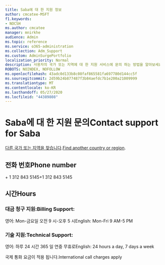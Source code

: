 ```yaml
---
title: Saba에 대 한 지원 정보
author: cmcatee-MSFT
f1.keywords:
- NOCSH
ms.author: cmcatee
manager: mnirkhe
audience: Admin
ms.topic: reference
ms.service: o365-administration
ms.collection: Adm_Support
ms.custom: AdminSurgePortfolio
localization_priority: Normal
description: 사용자의 국가 또는 지역에 대 한 지원 서비스에 문의 하는 방법을 알아보세요.
ROBOTS: NOINDEX, NOFOLLOW
ms.openlocfilehash: 43adc0d133b8c08faf865581fa697780d144cc5f
ms.sourcegitcommit: 2d59b24b877487f3b84aefdc7b1e200a21009999
ms.translationtype: MT
ms.contentlocale: ko-KR
ms.lasthandoff: 05/27/2020
ms.locfileid: "44389808"
---
```

# <a name="contact-support-for-saba"></a><span data-ttu-id="b52d5-103">Saba에 대 한 지원 문의</span><span class="sxs-lookup"><span data-stu-id="b52d5-103">Contact support for Saba</span></span>

<span data-ttu-id="b52d5-104">[다른 국가 또는 지역을 찾습니다](../contact-support-for-business-products.md).</span><span class="sxs-lookup"><span data-stu-id="b52d5-104">[Find another country or region](../contact-support-for-business-products.md).</span></span>

## <a name="phone-number"></a><span data-ttu-id="b52d5-105">전화 번호</span><span class="sxs-lookup"><span data-stu-id="b52d5-105">Phone number</span></span>
<span data-ttu-id="b52d5-106">+ 1 312 843 5145</span><span class="sxs-lookup"><span data-stu-id="b52d5-106">+1 312 843 5145</span></span>

## <a name="hours"></a><span data-ttu-id="b52d5-107">시간</span><span class="sxs-lookup"><span data-stu-id="b52d5-107">Hours</span></span>
### <a name="billing-support"></a><span data-ttu-id="b52d5-108">대금 청구 지원:</span><span class="sxs-lookup"><span data-stu-id="b52d5-108">Billing Support:</span></span>

<span data-ttu-id="b52d5-109">영어: Mon-금요일 오전 9 시-오후 5 시</span><span class="sxs-lookup"><span data-stu-id="b52d5-109">English: Mon-Fri 9 AM-5 PM</span></span>

### <a name="technical-support"></a><span data-ttu-id="b52d5-110">기술 지원:</span><span class="sxs-lookup"><span data-stu-id="b52d5-110">Technical Support:</span></span>

<span data-ttu-id="b52d5-111">영어: 하루 24 시간 365 일 연중 무휴로</span><span class="sxs-lookup"><span data-stu-id="b52d5-111">English: 24 hours a day, 7 days a week</span></span>

<span data-ttu-id="b52d5-112">국제 통화 요금이 적용 됩니다.</span><span class="sxs-lookup"><span data-stu-id="b52d5-112">International call charges apply</span></span>
